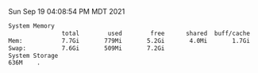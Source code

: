 Sun Sep 19 04:08:54 PM MDT 2021
```bash
System Memory
               total        used        free      shared  buff/cache   available
Mem:           7.7Gi       779Mi       5.2Gi       4.0Mi       1.7Gi       6.6Gi
Swap:          7.6Gi       509Mi       7.2Gi
System Storage
636M	.
```
